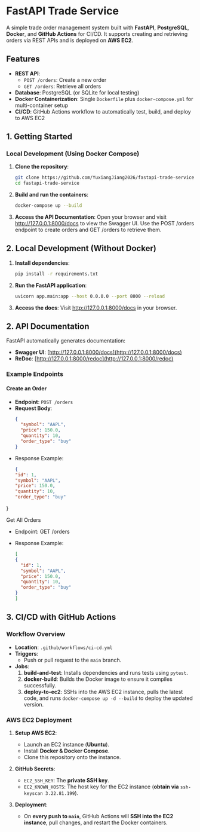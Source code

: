 # FastAPI Trade Service

A simple trade order management system built with **FastAPI**, **PostgreSQL**, **Docker**, and **GitHub Actions** for CI/CD. It supports creating and retrieving orders via REST APIs and is deployed on **AWS EC2**.

## Features

- **REST API**:
  - `POST /orders`: Create a new order
  - `GET /orders`: Retrieve all orders
- **Database**: PostgreSQL (or SQLite for local testing)
- **Docker Containerization**: Single `Dockerfile` plus `docker-compose.yml` for multi-container setup
- **CI/CD**: GitHub Actions workflow to automatically test, build, and deploy to AWS EC2


       

## 1. Getting Started

### Local Development (Using Docker Compose)

1. **Clone the repository**:
   ```bash
   git clone https://github.com/YuxiangJiang2026/fastapi-trade-service.git
   cd fastapi-trade-service

2. **Build and run the containers**:
   ```bash
   docker-compose up --build


3. **Access the API Documentation**:
   Open your browser and visit http://127.0.0.1:8000/docs to view the Swagger UI.
   Use the POST /orders endpoint to create orders and GET /orders to retrieve them.

## 2. Local Development (Without Docker)
1. **Install dependencies**:
  	```bash
  	pip install -r requirements.txt

2. **Run the FastAPI application**:
	```bash
	uvicorn app.main:app --host 0.0.0.0 --port 8000 --reload

3. **Access the docs**:
   Visit http://127.0.0.1:8000/docs in your browser.


## 2. API Documentation

FastAPI automatically generates documentation:

- **Swagger UI**: [http://127.0.0.1:8000/docs](http://127.0.0.1:8000/docs)
- **ReDoc**: [http://127.0.0.1:8000/redoc](http://127.0.0.1:8000/redoc)

### Example Endpoints

#### Create an Order
- **Endpoint**: `POST /orders`
- **Request Body**:
  ```json
  {
    "symbol": "AAPL",
    "price": 150.0,
    "quantity": 10,
    "order_type": "buy"
  }

- Response Example:
  ```json
  {
  "id": 1,
  "symbol": "AAPL",
  "price": 150.0,
  "quantity": 10,
  "order_type": "buy"
}

Get All Orders
- Endpoint: GET /orders
- Response Example:

  ```json
  [
  {
    "id": 1,
    "symbol": "AAPL",
    "price": 150.0,
    "quantity": 10,
    "order_type": "buy"
  }
  ]


## 3. CI/CD with GitHub Actions
### Workflow Overview
- **Location**: `.github/workflows/ci-cd.yml`
- **Triggers**:
  - Push or pull request to the `main` branch.
- **Jobs**:
  1. **build-and-test**: Installs dependencies and runs tests using `pytest`.
  2. **docker-build**: Builds the Docker image to ensure it compiles successfully.
  3. **deploy-to-ec2**: SSHs into the AWS EC2 instance, pulls the latest code, and runs `docker-compose up -d --build` to deploy the updated version.

### AWS EC2 Deployment
1. **Setup AWS EC2**:
   - Launch an EC2 instance (**Ubuntu**).
   - Install **Docker & Docker Compose**.
   - Clone this repository onto the instance.
   
2. **GitHub Secrets**:
   - `EC2_SSH_KEY`: The **private SSH key**.
   - `EC2_KNOWN_HOSTS`: The host key for the EC2 instance (**obtain via** `ssh-keyscan 3.22.81.199`).

3. **Deployment**:
   - On **every push to `main`**, GitHub Actions will **SSH into the EC2 instance**, pull changes, and restart the Docker containers.

